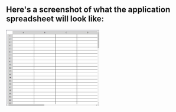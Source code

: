 ## Here's a screenshot of what the application spreadsheet will look like:


<img src="images/spreadsheet_screenshot.png" alt="Screenshot of application spreadsheet" width="50%">